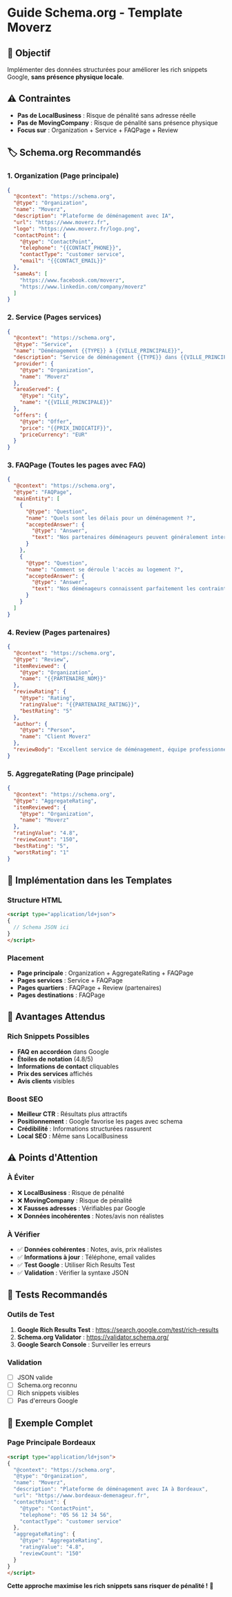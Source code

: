 # Guide Schema.org - Template Moverz

## 🎯 Objectif
Implémenter des données structurées pour améliorer les rich snippets Google, **sans présence physique locale**.

## ⚠️ **Contraintes**
- **Pas de LocalBusiness** : Risque de pénalité sans adresse réelle
- **Pas de MovingCompany** : Risque de pénalité sans présence physique
- **Focus sur** : Organization + Service + FAQPage + Review

## 🏷️ **Schema.org Recommandés**

### 1. **Organization** (Page principale)
```json
{
  "@context": "https://schema.org",
  "@type": "Organization",
  "name": "Moverz",
  "description": "Plateforme de déménagement avec IA",
  "url": "https://www.moverz.fr",
  "logo": "https://www.moverz.fr/logo.png",
  "contactPoint": {
    "@type": "ContactPoint",
    "telephone": "{{CONTACT_PHONE}}",
    "contactType": "customer service",
    "email": "{{CONTACT_EMAIL}}"
  },
  "sameAs": [
    "https://www.facebook.com/moverz",
    "https://www.linkedin.com/company/moverz"
  ]
}
```

### 2. **Service** (Pages services)
```json
{
  "@context": "https://schema.org",
  "@type": "Service",
  "name": "Déménagement {{TYPE}} à {{VILLE_PRINCIPALE}}",
  "description": "Service de déménagement {{TYPE}} dans {{VILLE_PRINCIPALE}}",
  "provider": {
    "@type": "Organization",
    "name": "Moverz"
  },
  "areaServed": {
    "@type": "City",
    "name": "{{VILLE_PRINCIPALE}}"
  },
  "offers": {
    "@type": "Offer",
    "price": "{{PRIX_INDICATIF}}",
    "priceCurrency": "EUR"
  }
}
```

### 3. **FAQPage** (Toutes les pages avec FAQ)
```json
{
  "@context": "https://schema.org",
  "@type": "FAQPage",
  "mainEntity": [
    {
      "@type": "Question",
      "name": "Quels sont les délais pour un déménagement ?",
      "acceptedAnswer": {
        "@type": "Answer",
        "text": "Nos partenaires déménageurs peuvent généralement intervenir sous 7 jours..."
      }
    },
    {
      "@type": "Question",
      "name": "Comment se déroule l'accès au logement ?",
      "acceptedAnswer": {
        "@type": "Answer",
        "text": "Nos déménageurs connaissent parfaitement les contraintes locales..."
      }
    }
  ]
}
```

### 4. **Review** (Pages partenaires)
```json
{
  "@context": "https://schema.org",
  "@type": "Review",
  "itemReviewed": {
    "@type": "Organization",
    "name": "{{PARTENAIRE_NOM}}"
  },
  "reviewRating": {
    "@type": "Rating",
    "ratingValue": "{{PARTENAIRE_RATING}}",
    "bestRating": "5"
  },
  "author": {
    "@type": "Person",
    "name": "Client Moverz"
  },
  "reviewBody": "Excellent service de déménagement, équipe professionnelle et efficace."
}
```

### 5. **AggregateRating** (Page principale)
```json
{
  "@context": "https://schema.org",
  "@type": "AggregateRating",
  "itemReviewed": {
    "@type": "Organization",
    "name": "Moverz"
  },
  "ratingValue": "4.8",
  "reviewCount": "150",
  "bestRating": "5",
  "worstRating": "1"
}
```

## 🔧 **Implémentation dans les Templates**

### **Structure HTML**
```html
<script type="application/ld+json">
{
  // Schema JSON ici
}
</script>
```

### **Placement**
- **Page principale** : Organization + AggregateRating + FAQPage
- **Pages services** : Service + FAQPage
- **Pages quartiers** : FAQPage + Review (partenaires)
- **Pages destinations** : FAQPage

## 🚀 **Avantages Attendus**

### **Rich Snippets Possibles**
- **FAQ en accordéon** dans Google
- **Étoiles de notation** (4.8/5)
- **Informations de contact** cliquables
- **Prix des services** affichés
- **Avis clients** visibles

### **Boost SEO**
- **Meilleur CTR** : Résultats plus attractifs
- **Positionnement** : Google favorise les pages avec schema
- **Crédibilité** : Informations structurées rassurent
- **Local SEO** : Même sans LocalBusiness

## ⚠️ **Points d'Attention**

### **À Éviter**
- ❌ **LocalBusiness** : Risque de pénalité
- ❌ **MovingCompany** : Risque de pénalité
- ❌ **Fausses adresses** : Vérifiables par Google
- ❌ **Données incohérentes** : Notes/avis non réalistes

### **À Vérifier**
- ✅ **Données cohérentes** : Notes, avis, prix réalistes
- ✅ **Informations à jour** : Téléphone, email valides
- ✅ **Test Google** : Utiliser Rich Results Test
- ✅ **Validation** : Vérifier la syntaxe JSON

## 🧪 **Tests Recommandés**

### **Outils de Test**
1. **Google Rich Results Test** : https://search.google.com/test/rich-results
2. **Schema.org Validator** : https://validator.schema.org/
3. **Google Search Console** : Surveiller les erreurs

### **Validation**
- [ ] JSON valide
- [ ] Schema.org reconnu
- [ ] Rich snippets visibles
- [ ] Pas d'erreurs Google

## 📝 **Exemple Complet**

### **Page Principale Bordeaux**
```html
<script type="application/ld+json">
{
  "@context": "https://schema.org",
  "@type": "Organization",
  "name": "Moverz",
  "description": "Plateforme de déménagement avec IA à Bordeaux",
  "url": "https://www.bordeaux-demenageur.fr",
  "contactPoint": {
    "@type": "ContactPoint",
    "telephone": "05 56 12 34 56",
    "contactType": "customer service"
  },
  "aggregateRating": {
    "@type": "AggregateRating",
    "ratingValue": "4.8",
    "reviewCount": "150"
  }
}
</script>
```

**Cette approche maximise les rich snippets sans risquer de pénalité !** 🚀
